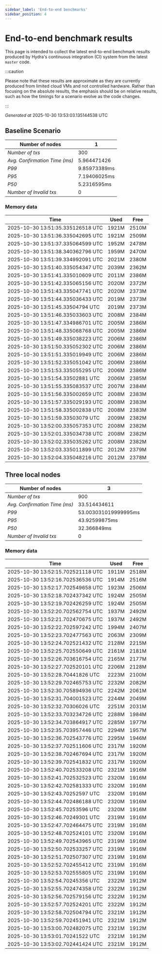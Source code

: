 ```yaml
--- 
sidebar_label: 'End-to-end benchmarks' 
sidebar_position: 4 
--- 
```


# End-to-end benchmark results 

This page is intended to collect the latest end-to-end benchmark  results produced by Hydra's continuous integration (CI) system from  the latest `master` code.

:::caution

Please note that these results are approximate  as they are currently produced from limited cloud VMs and not controlled hardware.  Rather than focusing on the absolute results,   the emphasis should be on relative results,  such as how the timings for a scenario evolve as the code changes.

:::

_Generated at_  2025-10-30 13:53:03.135144538 UTC


## Baseline Scenario



| Number of nodes |  1 | 
| -- | -- |
| _Number of txs_ | 300 |
| _Avg. Confirmation Time (ms)_ | 5.964471426 |
| _P99_ | 9.85973389ms |
| _P95_ | 7.19406025ms |
| _P50_ | 5.2316595ms |
| _Number of Invalid txs_ | 0 |
      

### Memory data 

 | Time | Used | Free | 
|------------------------------------|------|------|
 | 2025-10-30 13:51:35.335126518 UTC | 1921M | 2510M | 
 | 2025-10-30 13:51:36.335042695 UTC | 1921M | 2509M | 
 | 2025-10-30 13:51:37.335064599 UTC | 1952M | 2478M | 
 | 2025-10-30 13:51:38.340362796 UTC | 1959M | 2470M | 
 | 2025-10-30 13:51:39.334992091 UTC | 2021M | 2380M | 
 | 2025-10-30 13:51:40.335054347 UTC | 2039M | 2362M | 
 | 2025-10-30 13:51:41.335010609 UTC | 2011M | 2386M | 
 | 2025-10-30 13:51:42.335065156 UTC | 2020M | 2372M | 
 | 2025-10-30 13:51:43.335047741 UTC | 2020M | 2373M | 
 | 2025-10-30 13:51:44.335036433 UTC | 2019M | 2373M | 
 | 2025-10-30 13:51:45.33504794 UTC | 2019M | 2373M | 
 | 2025-10-30 13:51:46.335033603 UTC | 2008M | 2384M | 
 | 2025-10-30 13:51:47.334986701 UTC | 2005M | 2386M | 
 | 2025-10-30 13:51:48.335068768 UTC | 2005M | 2386M | 
 | 2025-10-30 13:51:49.335038223 UTC | 2006M | 2386M | 
 | 2025-10-30 13:51:50.335052302 UTC | 2006M | 2386M | 
 | 2025-10-30 13:51:51.335019949 UTC | 2006M | 2386M | 
 | 2025-10-30 13:51:52.335051042 UTC | 2006M | 2386M | 
 | 2025-10-30 13:51:53.335055295 UTC | 2006M | 2386M | 
 | 2025-10-30 13:51:54.33502881 UTC | 2006M | 2385M | 
 | 2025-10-30 13:51:55.335083537 UTC | 2007M | 2384M | 
 | 2025-10-30 13:51:56.335002659 UTC | 2008M | 2383M | 
 | 2025-10-30 13:51:57.335029193 UTC | 2008M | 2383M | 
 | 2025-10-30 13:51:58.335002838 UTC | 2008M | 2383M | 
 | 2025-10-30 13:51:59.33503079 UTC | 2009M | 2382M | 
 | 2025-10-30 13:52:00.335057353 UTC | 2008M | 2382M | 
 | 2025-10-30 13:52:01.335034738 UTC | 2008M | 2382M | 
 | 2025-10-30 13:52:02.335035262 UTC | 2008M | 2382M | 
 | 2025-10-30 13:52:03.335011899 UTC | 2012M | 2379M | 
 | 2025-10-30 13:52:04.335048216 UTC | 2012M | 2378M | 


## Three local nodes



| Number of nodes |  3 | 
| -- | -- |
| _Number of txs_ | 900 |
| _Avg. Confirmation Time (ms)_ | 33.514434611 |
| _P99_ | 53.003031019999995ms |
| _P95_ | 43.92599875ms |
| _P50_ | 32.366849ms |
| _Number of Invalid txs_ | 0 |
      

### Memory data 

 | Time | Used | Free | 
|------------------------------------|------|------|
 | 2025-10-30 13:52:15.702521118 UTC | 1911M | 2518M | 
 | 2025-10-30 13:52:16.702536536 UTC | 1914M | 2516M | 
 | 2025-10-30 13:52:17.702549658 UTC | 1923M | 2506M | 
 | 2025-10-30 13:52:18.702437342 UTC | 1924M | 2505M | 
 | 2025-10-30 13:52:19.702426259 UTC | 1924M | 2505M | 
 | 2025-10-30 13:52:20.702562754 UTC | 1937M | 2492M | 
 | 2025-10-30 13:52:21.702470675 UTC | 1937M | 2492M | 
 | 2025-10-30 13:52:22.702597242 UTC | 1994M | 2407M | 
 | 2025-10-30 13:52:23.702477563 UTC | 2063M | 2309M | 
 | 2025-10-30 13:52:24.702521432 UTC | 2128M | 2215M | 
 | 2025-10-30 13:52:25.702550649 UTC | 2161M | 2181M | 
 | 2025-10-30 13:52:26.703616754 UTC | 2165M | 2177M | 
 | 2025-10-30 13:52:27.702520101 UTC | 2206M | 2128M | 
 | 2025-10-30 13:52:28.70441826 UTC | 2223M | 2100M | 
 | 2025-10-30 13:52:29.702465753 UTC | 2232M | 2082M | 
 | 2025-10-30 13:52:30.705894936 UTC | 2242M | 2061M | 
 | 2025-10-30 13:52:31.704001523 UTC | 2244M | 2049M | 
 | 2025-10-30 13:52:32.70306026 UTC | 2251M | 2031M | 
 | 2025-10-30 13:52:33.703234726 UTC | 2288M | 1984M | 
 | 2025-10-30 13:52:34.703864917 UTC | 2285M | 1977M | 
 | 2025-10-30 13:52:35.703957446 UTC | 2294M | 1957M | 
 | 2025-10-30 13:52:36.702543776 UTC | 2295M | 1946M | 
 | 2025-10-30 13:52:37.702511606 UTC | 2317M | 1920M | 
 | 2025-10-30 13:52:38.702467694 UTC | 2317M | 1920M | 
 | 2025-10-30 13:52:39.702541832 UTC | 2317M | 1920M | 
 | 2025-10-30 13:52:40.702533208 UTC | 2321M | 1916M | 
 | 2025-10-30 13:52:41.702532523 UTC | 2320M | 1916M | 
 | 2025-10-30 13:52:42.702581333 UTC | 2320M | 1916M | 
 | 2025-10-30 13:52:43.70252597 UTC | 2320M | 1916M | 
 | 2025-10-30 13:52:44.702486188 UTC | 2320M | 1916M | 
 | 2025-10-30 13:52:45.70253596 UTC | 2320M | 1916M | 
 | 2025-10-30 13:52:46.70249301 UTC | 2319M | 1916M | 
 | 2025-10-30 13:52:47.702464475 UTC | 2319M | 1916M | 
 | 2025-10-30 13:52:48.702524101 UTC | 2320M | 1916M | 
 | 2025-10-30 13:52:49.702543965 UTC | 2319M | 1916M | 
 | 2025-10-30 13:52:50.702533257 UTC | 2319M | 1916M | 
 | 2025-10-30 13:52:51.702507307 UTC | 2319M | 1916M | 
 | 2025-10-30 13:52:52.702455412 UTC | 2319M | 1916M | 
 | 2025-10-30 13:52:53.702555805 UTC | 2319M | 1916M | 
 | 2025-10-30 13:52:54.70245356 UTC | 2322M | 1912M | 
 | 2025-10-30 13:52:55.702474358 UTC | 2322M | 1912M | 
 | 2025-10-30 13:52:56.702579156 UTC | 2322M | 1912M | 
 | 2025-10-30 13:52:57.702524201 UTC | 2322M | 1912M | 
 | 2025-10-30 13:52:58.702504794 UTC | 2321M | 1912M | 
 | 2025-10-30 13:52:59.702451941 UTC | 2321M | 1912M | 
 | 2025-10-30 13:53:00.702482075 UTC | 2321M | 1912M | 
 | 2025-10-30 13:53:01.70241522 UTC | 2321M | 1912M | 
 | 2025-10-30 13:53:02.702441424 UTC | 2321M | 1912M | 

